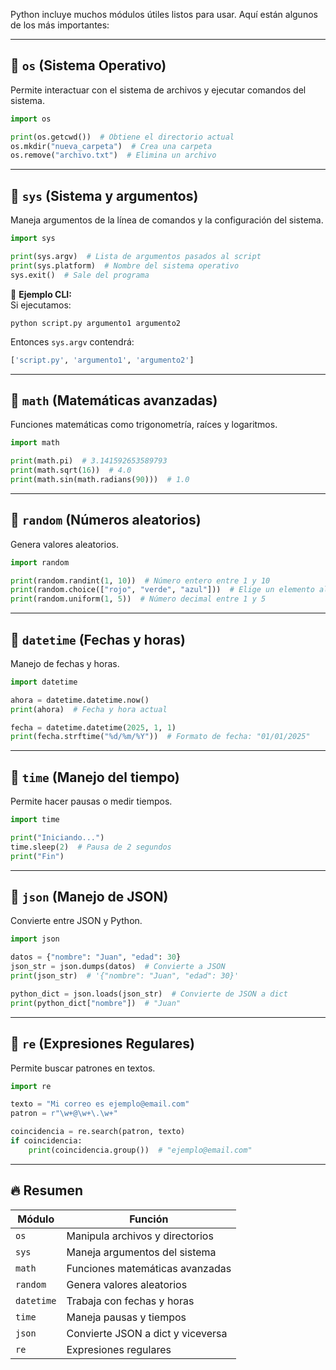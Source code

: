 
Python incluye muchos módulos útiles listos para usar. Aquí están algunos de los más importantes:

---

## 🔹 `os` (Sistema Operativo)

Permite interactuar con el sistema de archivos y ejecutar comandos del sistema.

```python
import os

print(os.getcwd())  # Obtiene el directorio actual
os.mkdir("nueva_carpeta")  # Crea una carpeta
os.remove("archivo.txt")  # Elimina un archivo
```

---

## 🔹 `sys` (Sistema y argumentos)

Maneja argumentos de la línea de comandos y la configuración del sistema.

```python
import sys

print(sys.argv)  # Lista de argumentos pasados al script
print(sys.platform)  # Nombre del sistema operativo
sys.exit()  # Sale del programa
```

📌 **Ejemplo CLI:**  
Si ejecutamos:  
```
python script.py argumento1 argumento2
```
Entonces `sys.argv` contendrá:  
```python
['script.py', 'argumento1', 'argumento2']
```

---

## 🔹 `math` (Matemáticas avanzadas)

Funciones matemáticas como trigonometría, raíces y logaritmos.

```python
import math

print(math.pi)  # 3.141592653589793
print(math.sqrt(16))  # 4.0
print(math.sin(math.radians(90)))  # 1.0
```

---

## 🔹 `random` (Números aleatorios)

Genera valores aleatorios.

```python
import random

print(random.randint(1, 10))  # Número entero entre 1 y 10
print(random.choice(["rojo", "verde", "azul"]))  # Elige un elemento al azar
print(random.uniform(1, 5))  # Número decimal entre 1 y 5
```

---

## 🔹 `datetime` (Fechas y horas)

Manejo de fechas y horas.

```python
import datetime

ahora = datetime.datetime.now()
print(ahora)  # Fecha y hora actual

fecha = datetime.datetime(2025, 1, 1)
print(fecha.strftime("%d/%m/%Y"))  # Formato de fecha: "01/01/2025"
```

---

## 🔹 `time` (Manejo del tiempo)

Permite hacer pausas o medir tiempos.

```python
import time

print("Iniciando...")
time.sleep(2)  # Pausa de 2 segundos
print("Fin")
```

---

## 🔹 `json` (Manejo de JSON)

Convierte entre JSON y Python.

```python
import json

datos = {"nombre": "Juan", "edad": 30}
json_str = json.dumps(datos)  # Convierte a JSON
print(json_str)  # '{"nombre": "Juan", "edad": 30}'

python_dict = json.loads(json_str)  # Convierte de JSON a dict
print(python_dict["nombre"])  # "Juan"
```

---

## 🔹 `re` (Expresiones Regulares)

Permite buscar patrones en textos.

```python
import re

texto = "Mi correo es ejemplo@email.com"
patron = r"\w+@\w+\.\w+"

coincidencia = re.search(patron, texto)
if coincidencia:
    print(coincidencia.group())  # "ejemplo@email.com"
```

---

## 🔥 Resumen

| Módulo | Función |
|--------|---------|
| `os` | Manipula archivos y directorios |
| `sys` | Maneja argumentos del sistema |
| `math` | Funciones matemáticas avanzadas |
| `random` | Genera valores aleatorios |
| `datetime` | Trabaja con fechas y horas |
| `time` | Maneja pausas y tiempos |
| `json` | Convierte JSON a dict y viceversa |
| `re` | Expresiones regulares |

